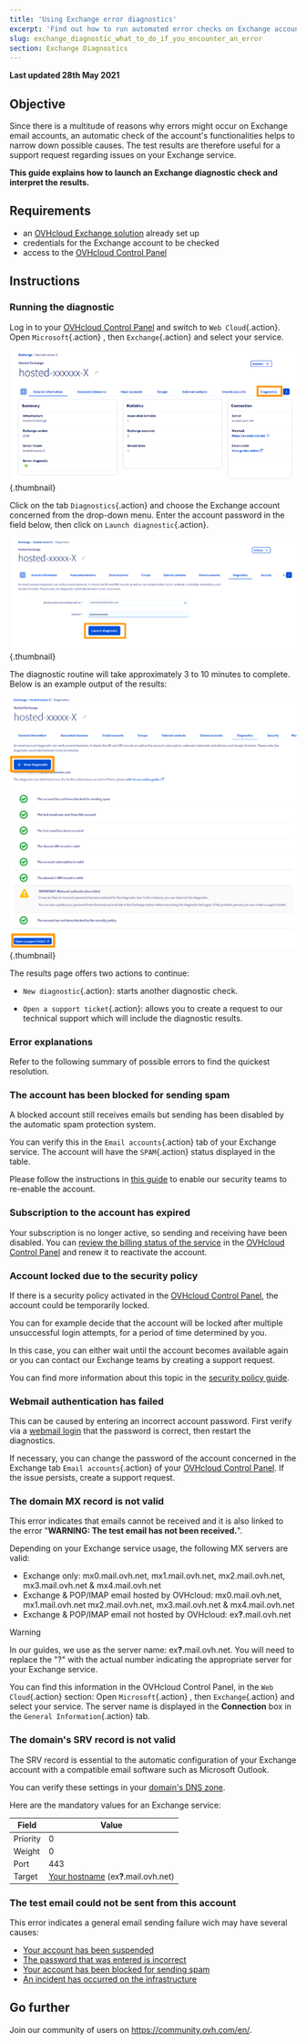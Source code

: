 ```yaml
---
title: 'Using Exchange error diagnostics'
excerpt: 'Find out how to run automated error checks on Exchange accounts'
slug: exchange_diagnostic_what_to_do_if_you_encounter_an_error
section: Exchange Diagnostics
---
```


**Last updated 28th May 2021**

## Objective

Since there is a multitude of reasons why errors might occur on Exchange email accounts, an automatic check of the account's functionalities helps to narrow down possible causes. The test results are therefore useful for a support request regarding issues on your Exchange service.

**This guide explains how to launch an Exchange diagnostic check and interpret the results.**

## Requirements

- an [OVHcloud Exchange solution](https://www.ovhcloud.com/en-ie/emails/hosted-exchange/) already set up
- credentials for the Exchange account to be checked
- access to the [OVHcloud Control Panel](https://www.ovh.com/auth/?action=gotomanager&from=https://www.ovh.ie/&ovhSubsidiary=ie)

## Instructions

### Running the diagnostic

Log in to your [OVHcloud Control Panel](https://www.ovh.com/auth/?action=gotomanager&from=https://www.ovh.ie/&ovhSubsidiary=ie) and switch to `Web Cloud`{.action}. Open `Microsoft`{.action} , then `Exchange`{.action} and select your service.

![Exchange Diagnostic](images/img_4450.png){.thumbnail}

Click on the tab `Diagnostics`{.action} and choose the Exchange account concerned from the drop-down menu. Enter the account password in the field below, then click on `Launch diagnostic`{.action}. 

![Exchange Diagnostic](images/img_4451.png){.thumbnail}

The diagnostic routine will take approximately 3 to 10 minutes to complete. Below is an example output of the results:

![Exchange Diagnostic](images/img_4471.png){.thumbnail}

The results page offers two actions to continue:

- `New diagnostic`{.action}: starts another diagnostic check.

- `Open a support ticket`{.action}: allows you to create a request to our technical support which will include the diagnostic results. 

### Error explanations

Refer to the following summary of possible errors to find the quickest resolution.

### The account has been blocked for sending spam <a name="blocked"></a>

A blocked account still receives emails but sending has been disabled by the automatic spam protection system.

You can verify this in the `Email accounts`{.action} tab of your Exchange service. The account will have the `SPAM`{.action} status displayed in the table.

Please follow the instructions in [this guide](../blocked-for-spam/) to enable our security teams to re-enable the account.

### Subscription to the account has expired <a name="expired"></a>

Your subscription is no longer active, so sending and receiving have been disabled. You can [review the billing status of the service](../manage-exchange-billing/) in the [OVHcloud Control Panel](https://www.ovh.com/auth/?action=gotomanager&from=https://www.ovh.ie/&ovhSubsidiary=ie) and renew it to reactivate the account.

### Account locked due to the security policy

If there is a security policy activated in the [OVHcloud Control Panel](https://www.ovh.com/auth/?action=gotomanager&from=https://www.ovh.ie/&ovhSubsidiary=ie), the account could be temporarily locked. 

You can for example decide that the account will be locked after multiple unsuccessful login attempts, for a period of time determined by you. 

In this case, you can either wait until the account becomes available again or you can contact our Exchange teams by creating a support request.

You can find more information about this topic in the [security policy guide](../manage-security-policy-password/).

### Webmail authentication has failed <a name="password"></a>

This can be caused by entering an incorrect account password. First verify via a [webmail login](../exchange_2016_outlook_web_app_user_guide/) that the password is correct, then restart the diagnostics.

If necessary, you can change the password of the account concerned in the Exchange tab `Email accounts`{.action} of your [OVHcloud Control Panel](https://www.ovh.com/auth/?action=gotomanager&from=https://www.ovh.ie/&ovhSubsidiary=ie). If the issue persists, create a support request.

### The domain MX record is not valid

This error indicates that emails cannot be received and it is also linked to the error "**WARNING: The test email has not been received.**".

Depending on your Exchange service usage, the following MX servers are valid:

- Exchange only: mx0.mail.ovh.net, mx1.mail.ovh.net, mx2.mail.ovh.net, mx3.mail.ovh.net & mx4.mail.ovh.net
- Exchange & POP/IMAP email hosted by OVHcloud: mx0.mail.ovh.net, mx1.mail.ovh.net mx2.mail.ovh.net, mx3.mail.ovh.net & mx4.mail.ovh.net
- Exchange & POP/IMAP email not hosted by OVHcloud: ex<b>?</b>.mail.ovh.net
<a name="hostname"></a>

> [!warning]
> In our guides, we use as the server name: ex<b>?</b>.mail.ovh.net. You will need to replace the "?" with the actual number indicating the appropriate server  for your Exchange service.
>
> You can find this information in the OVHcloud Control Panel, in the `Web Cloud`{.action} section: Open `Microsoft`{.action} , then `Exchange`{.action} and select your service. The server name is displayed in the **Connection** box in the `General Information`{.action} tab.
>


### The domain's SRV record is not valid

The SRV record is essential to the automatic configuration of your Exchange account with a compatible email software such as Microsoft Outlook.

You can verify these settings in your [domain's DNS zone](../../domains/web_hosting_how_to_edit_my_dns_zone/).

Here are the mandatory values for an Exchange service:

Field        | Value
------------ | -------------
Priority     | 0
Weight       | 0
Port         | 443
Target       | [Your hostname](#hostname) (ex<b>?</b>.mail.ovh.net)

### The test email could not be sent from this account 

This error indicates a general email sending failure wich may have several causes:

- [Your account has been suspended](#expired)
- [The password that was entered is incorrect](#password)
- [Your account has been blocked for sending spam](#blocked)
- [An incident has occurred on the infrastructure](https://web-cloud.status-ovhcloud.com/)

## Go further

Join our community of users on <https://community.ovh.com/en/>.
